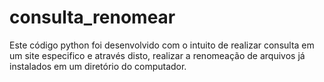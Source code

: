 # consulta_renomear
Este código python foi desenvolvido com o intuito de realizar consulta em um site especifico e através disto, realizar a renomeação de arquivos já instalados em um diretório do computador.
